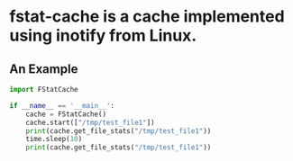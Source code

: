 # fstat-cache is a cache implemented using inotify from Linux.

## An Example

```python
import FStatCache

if __name__ == '__main__':
    cache = FStatCache()
    cache.start(["/tmp/test_file1"])
    print(cache.get_file_stats("/tmp/test_file1"))
    time.sleep(10)
    print(cache.get_file_stats("/tmp/test_file1"))
```